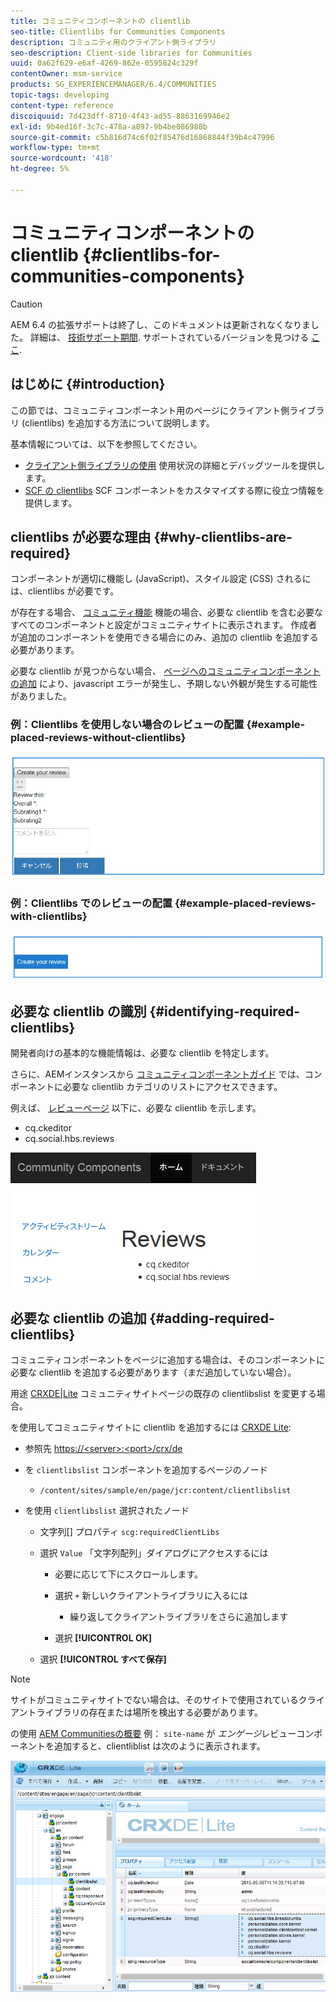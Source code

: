```yaml
---
title: コミュニティコンポーネントの clientlib
seo-title: Clientlibs for Communities Components
description: コミュニティ用のクライアント側ライブラリ
seo-description: Client-side libraries for Communities
uuid: 0a62f629-e6af-4269-862e-0595824c329f
contentOwner: msm-service
products: SG_EXPERIENCEMANAGER/6.4/COMMUNITIES
topic-tags: developing
content-type: reference
discoiquuid: 7d423dff-8710-4f43-ad55-8863169946e2
exl-id: 9b4ed16f-3c7c-478a-a897-9b4be086988b
source-git-commit: c5b816d74c6f02f85476d16868844f39b4c47996
workflow-type: tm+mt
source-wordcount: '418'
ht-degree: 5%

---
```


# コミュニティコンポーネントの clientlib {#clientlibs-for-communities-components}

>[!CAUTION]
>
>AEM 6.4 の拡張サポートは終了し、このドキュメントは更新されなくなりました。 詳細は、 [技術サポート期間](https://helpx.adobe.com/jp/support/programs/eol-matrix.html). サポートされているバージョンを見つける [ここ](https://experienceleague.adobe.com/docs/?lang=ja).

## はじめに {#introduction}

この節では、コミュニティコンポーネント用のページにクライアント側ライブラリ (clientlibs) を追加する方法について説明します。

基本情報については、以下を参照してください。

* [クライアント側ライブラリの使用](../../help/sites-developing/clientlibs.md) 使用状況の詳細とデバッグツールを提供します。
* [SCF の clientlibs](client-customize.md#clientlibs) SCF コンポーネントをカスタマイズする際に役立つ情報を提供します。

## clientlibs が必要な理由 {#why-clientlibs-are-required}

コンポーネントが適切に機能し (JavaScript)、スタイル設定 (CSS) されるには、clientlibs が必要です。

が存在する場合、 [コミュニティ機能](functions.md) 機能の場合、必要な clientlib を含む必要なすべてのコンポーネントと設定がコミュニティサイトに表示されます。 作成者が追加のコンポーネントを使用できる場合にのみ、追加の clientlib を追加する必要があります。

必要な clientlib が見つからない場合、 [ページへのコミュニティコンポーネントの追加](author-communities.md) により、javascript エラーが発生し、予期しない外観が発生する可能性がありました。

### 例：Clientlibs を使用しない場合のレビューの配置 {#example-placed-reviews-without-clientlibs}

![chlimage_1-244](assets/chlimage_1-244.png)

### 例：Clientlibs でのレビューの配置 {#example-placed-reviews-with-clientlibs}

![chlimage_1-245](assets/chlimage_1-245.png)

## 必要な clientlib の識別 {#identifying-required-clientlibs}

開発者向けの基本的な機能情報は、必要な clientlib を特定します。

さらに、AEMインスタンスから [コミュニティコンポーネントガイド](components-guide.md) では、コンポーネントに必要な clientlib カテゴリのリストにアクセスできます。

例えば、 [レビューページ](http://localhost:4502/content/community-components/en/reviews.html) 以下に、必要な clientlib を示します。

* cq.ckeditor
* cq.social.hbs.reviews

![chlimage_1-246](assets/chlimage_1-246.png)

## 必要な clientlib の追加 {#adding-required-clientlibs}

コミュニティコンポーネントをページに追加する場合は、そのコンポーネントに必要な clientlib を追加する必要があります（まだ追加していない場合）。

用途 [CRXDE|Lite](#using-crxde-lite) コミュニティサイトページの既存の clientlibslist を変更する場合。

を使用してコミュニティサイトに clientlib を追加するには [CRXDE Lite](../../help/sites-developing/developing-with-crxde-lite.md):

* 参照先 [https://&lt;server>:&lt;port>/crx/de](http://localhost:4502/crx/de)
* を `clientlibslist` コンポーネントを追加するページのノード

   * `/content/sites/sample/en/page/jcr:content/clientlibslist`

* を使用 `clientlibslist` 選択されたノード

   * 文字列[] プロパティ `scg:requiredClientLibs`
   * 選択 `Value` 「文字列配列」ダイアログにアクセスするには

      * 必要に応じて下にスクロールします。
      * 選択 `+` 新しいクライアントライブラリに入るには

         * 繰り返してクライアントライブラリをさらに追加します
      * 選択 **[!UICONTROL OK]**
   * 選択 **[!UICONTROL すべて保存]**



>[!NOTE]
>
>サイトがコミュニティサイトでない場合は、そのサイトで使用されているクライアントライブラリの存在または場所を検出する必要があります。

の使用 [AEM Communitiesの概要](getting-started.md) 例： `site-name` が *エンゲージ*&#x200B;レビューコンポーネントを追加すると、clientliblist は次のように表示されます。

![chlimage_1-247](assets/chlimage_1-247.png)

